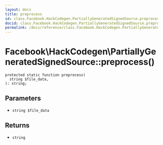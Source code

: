 ```yaml
---
layout: docs
title: preprocess
id: class.Facebook.HackCodegen.PartiallyGeneratedSignedSource.preprocess
docid: class.Facebook.HackCodegen.PartiallyGeneratedSignedSource.preprocess
permalink: /docs/reference/class.Facebook.HackCodegen.PartiallyGeneratedSignedSource.preprocess.md
---
```

# Facebook\\HackCodegen\\PartiallyGeneratedSignedSource::preprocess()




``` Hack
protected static function preprocess(
  string $file_data,
): string;
```




## Parameters




- ` string $file_data `




## Returns




+ ` string `